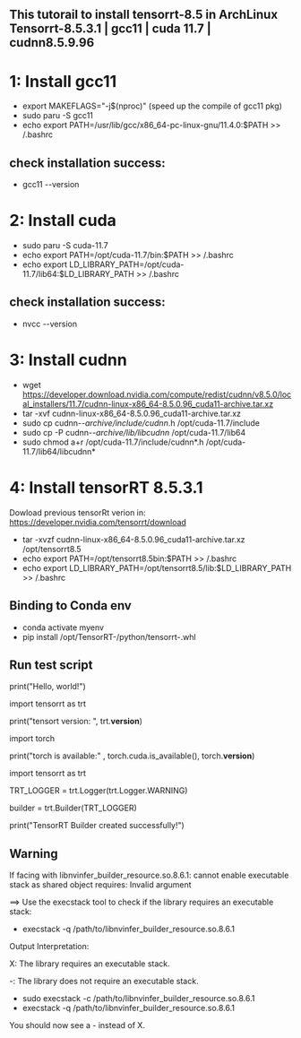 This tutorail to install tensorrt-8.5 in ArchLinux
Tensorrt-8.5.3.1 | gcc11 | cuda 11.7 | cudnn8.5.9.96
---------------------------------------------------
# 1: Install gcc11
 - export MAKEFLAGS="-j$(nproc)" (speed up the compile of gcc11 pkg)
 - sudo paru -S gcc11
 - echo export PATH=/usr/lib/gcc/x86_64-pc-linux-gnu/11.4.0:$PATH >> /.bashrc
## check installation success:
 - gcc11 --version

# 2: Install cuda
 - sudo paru -S cuda-11.7
 - echo export PATH=/opt/cuda-11.7/bin:$PATH >> /.bashrc
 - echo export LD_LIBRARY_PATH=/opt/cuda-11.7/lib64:$LD_LIBRARY_PATH >> /.bashrc
## check installation success:
 - nvcc --version

# 3: Install cudnn
 - wget https://developer.download.nvidia.com/compute/redist/cudnn/v8.5.0/local_installers/11.7/cudnn-linux-x86_64-8.5.0.96_cuda11-archive.tar.xz
 - tar -xvf cudnn-linux-x86_64-8.5.0.96_cuda11-archive.tar.xz
 - sudo cp cudnn-*-archive/include/cudnn*.h /opt/cuda-11.7/include 
 - sudo cp -P cudnn-*-archive/lib/libcudnn* /opt/cuda-11.7/lib64 
 - sudo chmod a+r /opt/cuda-11.7/include/cudnn*.h /opt/cuda-11.7/lib64/libcudnn*

# 4: Install tensorRT 8.5.3.1
Dowload previous tensorRt verion in: https://developer.nvidia.com/tensorrt/download
 - tar -xvzf cudnn-linux-x86_64-8.5.0.96_cuda11-archive.tar.xz /opt/tensorrt8.5
 - echo export PATH=/opt/tensorrt8.5bin:$PATH >> /.bashrc
 - echo export LD_LIBRARY_PATH=/opt/tensorrt8.5/lib:$LD_LIBRARY_PATH >> /.bashrc
 ## Binding to Conda env
 - conda activate myenv
 - pip install /opt/TensorRT-<version>/python/tensorrt-<version>.whl
## Run test script
print("Hello, world!")

import tensorrt as trt

print("tensort version: ", trt.__version__)

import torch

print("torch is available:" , torch.cuda.is_available(), torch.__version__)

import tensorrt as trt

TRT_LOGGER = trt.Logger(trt.Logger.WARNING)

builder = trt.Builder(TRT_LOGGER)

print("TensorRT Builder created successfully!")
## Warning
If facing with libnvinfer_builder_resource.so.8.6.1: cannot enable executable stack as shared object requires: Invalid argument

==> Use the execstack tool to check if the library requires an executable stack:
 - execstack -q /path/to/libnvinfer_builder_resource.so.8.6.1

Output Interpretation:

X: The library requires an executable stack.

-: The library does not require an executable stack.
 - sudo execstack -c /path/to/libnvinfer_builder_resource.so.8.6.1
 - execstack -q /path/to/libnvinfer_builder_resource.so.8.6.1

You should now see a - instead of X.
